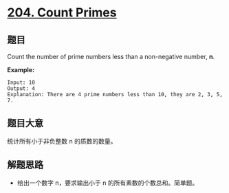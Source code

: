 # [204. Count Primes](https://leetcode.com/problems/count-primes/)


## 题目

Count the number of prime numbers less than a non-negative number, **n**.

**Example:**

    Input: 10
    Output: 4
    Explanation: There are 4 prime numbers less than 10, they are 2, 3, 5, 7.


## 题目大意

统计所有小于非负整数 n 的质数的数量。


## 解题思路

- 给出一个数字 n，要求输出小于 n 的所有素数的个数总和。简单题。
